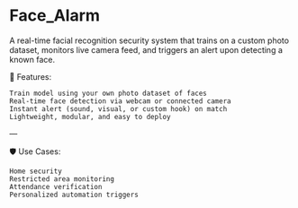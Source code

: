 # Face_Alarm
A real-time facial recognition security system that trains on a custom photo dataset, monitors live camera feed, and triggers an alert upon detecting a known face.

🔧 Features: 

    Train model using your own photo dataset of faces
    Real-time face detection via webcam or connected camera
    Instant alert (sound, visual, or custom hook) on match
    Lightweight, modular, and easy to deploy
     

— 

🛡️ Use Cases: 

    Home security
    Restricted area monitoring
    Attendance verification
    Personalized automation triggers
     
